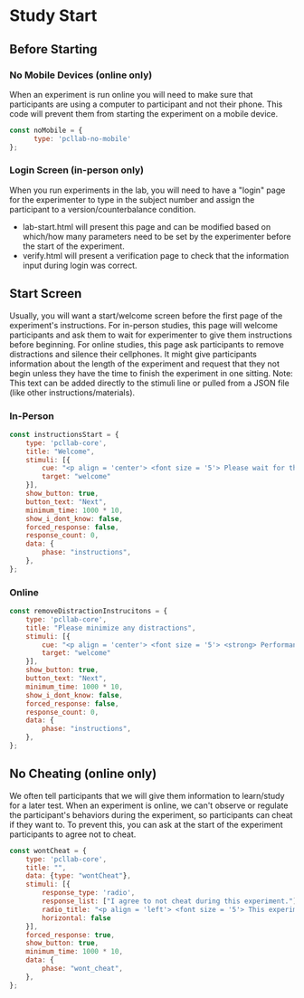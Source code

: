 # Study Start

## Before Starting

### No Mobile Devices (online only)

When an experiment is run online you will need to make sure that participants are using a computer to participant and not their phone. This code will prevent them from starting the experiment on a mobile device.

```js
const noMobile = {
      type: 'pcllab-no-mobile'
};
```
### Login Screen (in-person only)

When you run experiments in the lab, you will need to have a "login" page for the experimenter to type in the subject number and assign the participant to a version/counterbalance condition. 

- lab-start.html will present this page and can be modified based on which/how many parameters need to be set by the experimenter before the start of the experiment.
- verify.html will present a verification page to check that the information input during login was correct.


## Start Screen

Usually, you will want a start/welcome screen before the first page of the experiment's instructions. For in-person studies, this page will welcome participants and ask them to wait for experimenter to give them instructions before beginning. For online studies, this page ask participants to remove distractions and silence their cellphones. It might give participants information about the length of the experiment and request that they not begin unless they have the time to finish the experiment in one sitting. Note: This text can be added directly to the stimuli line or pulled from a JSON file (like other instructions/materials).

### In-Person

```js
const instructionsStart = {
    type: 'pcllab-core',
    title: "Welcome",
    stimuli: [{
        cue: "<p align = 'center'> <font size = '5'> Please wait for the experimenter. <br><br> If you have not done so already, please silence your cell phone and put away all personal belongs. <br><br> Please DO NOT press 'Next' until the expiermenter tells you to begin.</p>",
        target: "welcome"
    }],
    show_button: true,
    button_text: "Next",
    minimum_time: 1000 * 10,
    show_i_dont_know: false,
    forced_response: false,
    response_count: 0,
    data: {
        phase: "instructions",
    },
};
```
### Online
```js
const removeDistractionInstrucitons = {
    type: 'pcllab-core',
    title: "Please minimize any distractions",
    stimuli: [{
        cue: "<p align = 'center'> <font size = '5'> <strong> Performance in this experiment depends on your undivided attention. Ringing cell phones or application notifications are disruptive and can alter your performance.<br><br><u>Please silence cell phones and other devices at this time.</u></strong> <br><br>Thank you for your cooperation! </p> <p> <br> Click 'Next' when you are ready to move onto the next part of the experiment.</p>",
        target: "welcome"
    }],
    show_button: true,
    button_text: "Next",
    minimum_time: 1000 * 10,
    show_i_dont_know: false,
    forced_response: false,
    response_count: 0,
    data: {
        phase: "instructions",
    },
};
```
## No Cheating (online only)

We often tell participants that we will give them information to learn/study for a later test. When an experiment is online, we can't observe or regulate the participant's behaviors during the experiment, so participants can cheat if they want to. To prevent this, you can ask at the start of the experiment participants to agree not to cheat.

```js
const wontCheat = {
    type: 'pcllab-core',
    title: "",
    data: {type: "wontCheat"},
    stimuli: [{
        response_type: 'radio',
        response_list: ["I agree to not cheat during this experiment."],
        radio_title: "<p align = 'left'> <font size = '5'> This experiment investigates how people learn, remember, and forget. The validity of our results and our ability to further the understanding of human memory depends on how honestly and carefully you complete this experiment.<br><br> For this reason, it is imperative that you do not cheat in any way during the experiment.<br><br>Cheating in this experiment could involve writing down definitions, taking notes, using your phone, looking up information on the internet or in books, or copying/pasting.<br><br> <strong>Do you agree to not cheat during this experiment? </strong>",
	    horizontal: false
	}],
	forced_response: true,
	show_button: true,
	minimum_time: 1000 * 10,
    data: {
        phase: "wont_cheat",
    },
};
```